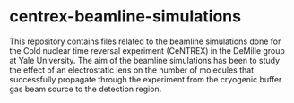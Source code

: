 # centrex-beamline-simulations
This repository contains files related to the beamline simulations done for the Cold nuclear time reversal experiment (CeNTREX) in the DeMille group at Yale University. The aim of the beamline simulations has been to study the effect of an electrostatic lens on the number of molecules that successfully propagate through the experiment from the cryogenic buffer gas beam source to the detection region.
